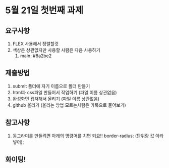 # 5월 21일 첫번째 과제

## 요구사항

1. FLEX 사용해서 정렬할것
2. 색상은 상관없지만 사용할 사람은 다음 사용하기
   1. main: #8a2be2

## 제출방법

1. submit 폴더에 자기 이름으로 폴더 만들기
2. html과 css파일 만들어서 작업하기 (파일 이름 상관없음)
3. 완성화면 캡쳐해서 올리기 (파일 이름 상관없음)
4. github 올리기 (올리는 방법 모르는사람은 카톡으로 물어보기)


## 참고사항
1. 동그라미를 만들려면 아래의 명령어를 치면 되요!!
   border-radius: (단위랑 값 아라 넣어);

## 화이팅!